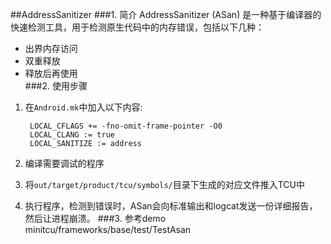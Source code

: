 ##AddressSanitizer
###1. 简介
AddressSanitizer (ASan) 是一种基于编译器的快速检测工具，用于检测原生代码中的内存错误，包括以下几种：  

- 出界内存访问  
- 双重释放  
- 释放后再使用  
###2. 使用步骤
1. 在`Android.mk`中加入以下内容:

		LOCAL_CFLAGS += -fno-omit-frame-pointer -O0
		LOCAL_CLANG := true
		LOCAL_SANITIZE := address
2. 编译需要调试的程序
3. 将`out/target/product/tcu/symbols/`目录下生成的对应文件推入TCU中
4. 执行程序，检测到错误时，ASan会向标准输出和logcat发送一份详细报告，然后让进程崩溃。
###3. 参考demo
minitcu/frameworks/base/test/TestAsan